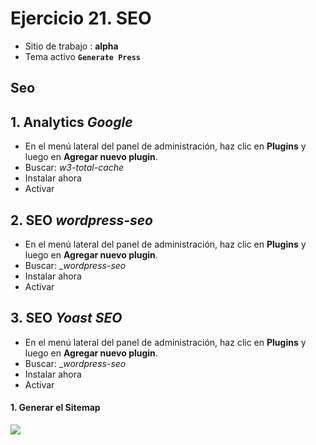 # Ejercicio 21.  SEO

- Sitio de trabajo : **alpha**
- Tema activo **`Generate Press`**

## Seo


## 1. Analytics  _Google_
- En el menú lateral del panel de administración, haz clic en **Plugins** y luego en **Agregar nuevo plugin**.
- Buscar: _w3-total-cache_
- Instalar ahora
- Activar


## 2. SEO  _wordpress-seo_
- En el menú lateral del panel de administración, haz clic en **Plugins** y luego en **Agregar nuevo plugin**.
- Buscar: __wordpress-seo_
- Instalar ahora
- Activar


## 3. SEO  _Yoast SEO_
- En el menú lateral del panel de administración, haz clic en **Plugins** y luego en **Agregar nuevo plugin**.
- Buscar: __wordpress-seo_
- Instalar ahora
- Activar

#### 1. Generar el Sitemap
![](https://i.imgur.com/JT04zl0.png)


<!--stackedit_data:
eyJoaXN0b3J5IjpbLTE1NzE1Njk4NTQsLTE2MjA1NDk1ODZdfQ
==
-->